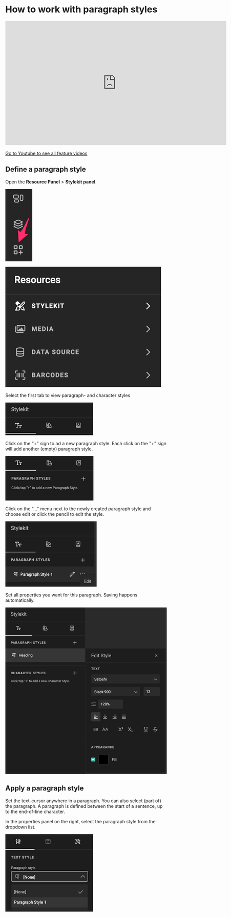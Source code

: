 # How to work with paragraph styles


<iframe width="690" height="388" src="https://www.youtube.com/embed/6WsGo8lyc5o?si=7BYAg0BxouEQeFEA&controls=1&mute=1&showinfo=0&rel=0&autoplay=1&loop=1" title="YouTube video player" frameborder="0" allow="accelerometer; autoplay; clipboard-write; encrypted-media; gyroscope; picture-in-picture; web-share" referrerpolicy="strict-origin-when-cross-origin" allowfullscreen></iframe>

[Go to Youtube to see all feature videos](https://www.youtube.com/playlist?list=PLLHtQ1R6R-B_m7XAVySM9OjbbUscsgBOH)

## Define a paragraph style

Open the **Resource Panel** > **Stylekit panel**.

![screenshotsmall](bottom-quicktools-ui.png)

![screenshot](stylekit.png)

Select the first tab to view paragraph- and character styles

![screenshot](ps-2.png)

Click on the "+" sign to ad a new paragraph style.
Each click on the "+" sign will add another (empty) paragraph style.

![screenshot](ps-3.png)

Click on the "..." menu next to the newly created paragraph style and choose edit or click the pencil to edit the style.

![screenshot](ps-4.png)

Set all properties you want for this paragraph. Saving happens automatically.

![screenshot-full](ps-8.png)

## Apply a paragraph style

Set the text-cursor anywhere in a paragraph. You can also select (part of) the paragraph.
A paragraph is defined between the start of a sentence, up to the end-of-line character.

In the properties panel on the right, select the paragraph style from the dropdown list.

![screenshot](ps-6.png)